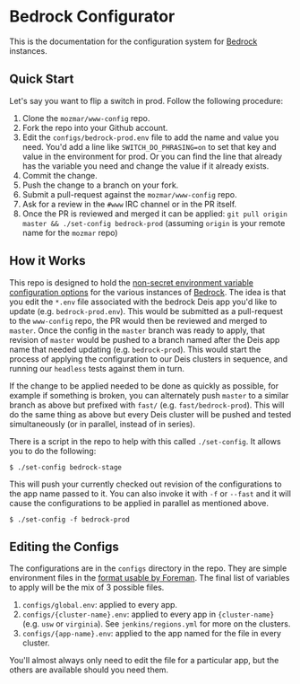 # Bedrock Configurator

This is the documentation for the configuration system for [Bedrock][] instances.

## Quick Start

Let's say you want to flip a switch in prod. Follow the following procedure:

1. Clone the `mozmar/www-config` repo.
2. Fork the repo into your Github account.
3. Edit the `configs/bedrock-prod.env` file to add the name and value you need. You'd add a line like `SWITCH_DO_PHRASING=on` to set that key and value in the environment for prod. Or you can find the line that already has the variable you need and change the value if it already exists.
4. Commit the change.
5. Push the change to a branch on your fork.
6. Submit a pull-request against the `mozmar/www-config` repo.
7. Ask for a review in the `#www` IRC channel or in the PR itself.
8. Once the PR is reviewed and merged it can be applied: `git pull origin master && ./set-config bedrock-prod` (assuming `origin` is your remote name for the `mozmar` repo)

## How it Works

This repo is designed to hold the [non-secret environment variable configuration options](configs.md) for the various instances of [Bedrock][]. The idea is that you edit the `*.env` file associated with the bedrock Deis app you'd like to update (e.g. `bedrock-prod.env`). This would be submitted as a pull-request to the `www-config` repo, the PR would then be reviewed and merged to `master`. Once the config in the `master` branch was ready to apply, that revision of `master` would be pushed to a branch named after the Deis app name that needed updating (e.g. `bedrock-prod`). This would start the process of applying the configuration to our Deis clusters in sequence, and running our `headless` tests against them in turn.

If the change to be applied needed to be done as quickly as possible, for example if something is broken, you can alternately push `master` to a similar branch as above but prefixed with `fast/` (e.g. `fast/bedrock-prod`). This will do the same thing as above but every Deis cluster will be pushed and tested simultaneously (or in parallel, instead of in series).

There is a script in the repo to help with this called `./set-config`. It allows you to do the following:

```shell
$ ./set-config bedrock-stage
```

This will push your currently checked out revision of the configurations to the app name passed to it. You can also invoke it with `-f` or `--fast` and it will cause the configurations to be applied in parallel as mentioned above.

```shell
$ ./set-config -f bedrock-prod
```

## Editing the Configs

The configurations are in the `configs` directory in the repo. They are simple environment files in the [format usable by Foreman](https://ddollar.github.io/foreman/#ENVIRONMENT). The final list of variables to apply will be the mix of 3 possible files.

1. `configs/global.env`: applied to every app.
2. `configs/{cluster-name}.env`: applied to every app in `{cluster-name}` (e.g. `usw` or `virginia`). See `jenkins/regions.yml` for more on the clusters.
3. `configs/{app-name}.env`: applied to the app named for the file in every cluster.

You'll almost always only need to edit the file for a particular app, but the others are available should you need them.

[Bedrock]: https://github.com/mozilla/bedrock
